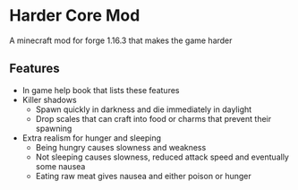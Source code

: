 # Harder Core Mod
 
A minecraft mod for forge 1.16.3 that makes the game harder

## Features 
- In game help book that lists these features
- Killer shadows
    - Spawn quickly in darkness and die immediately in daylight
    - Drop scales that can craft into food or charms that prevent their spawning
- Extra realism for hunger and sleeping
    - Being hungry causes slowness and weakness
    - Not sleeping causes slowness, reduced attack speed and eventually some nausea
    - Eating raw meat gives nausea and either poison or hunger
